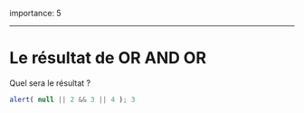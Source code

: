 importance: 5

---

# Le résultat de OR AND OR

Quel sera le résultat ?

```js
alert( null || 2 && 3 || 4 ); 3
```

